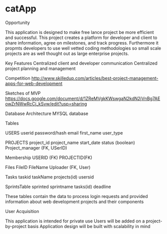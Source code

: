 # catApp

Opportunity

This application is designed to make free lance project be more efficient and successful. This project creates a platform for developer and client to share information, agree on milestones, and track progress. Furthermore it propmts developers to use well vetted coding methodologies so small scale projects are as well thought out as large enterprise projects.

Key Features
  Centralized client and developer communication
  Centralized project planning and management
  
Competition
    http://www.skilledup.com/articles/best-project-management-apps-for-web-development
    
Sketches of MVP
    https://docs.google.com/document/d/1ZReMVgkKWswgaN2kdN2jVnBg7AEowZrNWwRcCj_kSvw/edit?usp=sharing
    
Database Architecture
  MYSQL database
  
Tables
 
USERS
	userid
	password/hash
	email
	first_name
	user_type
 
 
PROJECTS
	project_id
	project_name
	start_date
	status (boolean)
	Project_manager (FK, USerID)
	
 
Membership
	USERID (FK)
	PROJECTID(FK)
 
Files
	FileID
	FileName
	Uploader (FK, User)
 
Tasks
	taskid
	taskName
	projects(id)
	usersid
 
SprintsTable
	sprinted
	sprintname
	tasks(id)
	deadline
 
    
 These tables contain the data to process login requests and provided information about web development projects and their 
  components



User Acquisition

 This application is intended for private use
 Users will be added on a project-by-project basis
 Application design will be built with scalability in mind
